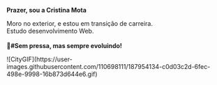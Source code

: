 <strong>Prazer, sou a Cristina Mota</strong>

<p>Moro no exterior, e estou em transição de carreira.<br>
Estudo desenvolvimento Web.<br>
<br>
<span><strong>🎯#Sem pressa, mas sempre evoluindo!</strong></p>
![CityGIF](https://user-images.githubusercontent.com/110698111/187954134-c0d03c2d-6fec-498e-9998-16b873d644e6.gif)</span>












             




          
          

